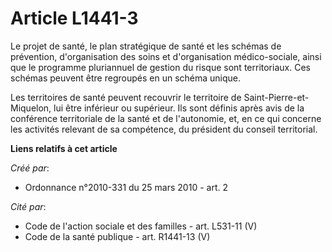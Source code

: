 # Article L1441-3

Le projet de santé, le plan stratégique de santé et les schémas de prévention, d'organisation des soins et d'organisation
médico-sociale, ainsi que le programme pluriannuel de gestion du risque sont territoriaux. Ces schémas peuvent être regroupés
en un schéma unique. 

Les territoires de santé peuvent recouvrir le territoire de Saint-Pierre-et-Miquelon, lui être inférieur ou supérieur. Ils
sont définis après avis de la conférence territoriale de la santé et de l'autonomie, et, en ce qui concerne les activités
relevant de sa compétence, du président du conseil territorial.

**Liens relatifs à cet article**

_Créé par_:

  - Ordonnance n°2010-331 du 25 mars 2010 - art. 2

_Cité par_:

  - Code de l'action sociale et des familles - art. L531-11 (V)
  - Code de la santé publique - art. R1441-13 (V)
